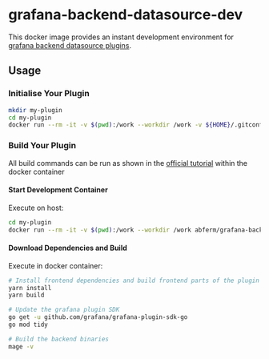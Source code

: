 # grafana-backend-datasource-dev

This docker image provides an instant development environment for [grafana backend datasource plugins](https://grafana.com/docs/grafana/latest/developers/plugins/backend/).

## Usage
### Initialise Your Plugin
```bash
mkdir my-plugin
cd my-plugin
docker run --rm -it -v $(pwd):/work --workdir /work -v ${HOME}/.gitconfig:/root/.gitconfig abferm/grafana-backend-datasource-dev:latest grafana-toolkit plugin:create ./
```

### Build Your Plugin
All build commands can be run as shown in the [official tutorial](https://grafana.com/tutorials/build-a-data-source-backend-plugin/) within the docker container

#### Start Development Container
Execute on host:
```bash
cd my-plugin
docker run --rm -it -v $(pwd):/work --workdir /work abferm/grafana-backend-datasource-dev:latest
```

#### Download Dependencies and Build
Execute in docker container:
```bash
# Install frontend dependencies and build frontend parts of the plugin to dist directory
yarn install
yarn build

# Update the grafana plugin SDK
go get -u github.com/grafana/grafana-plugin-sdk-go
go mod tidy

# Build the backend binaries
mage -v
```